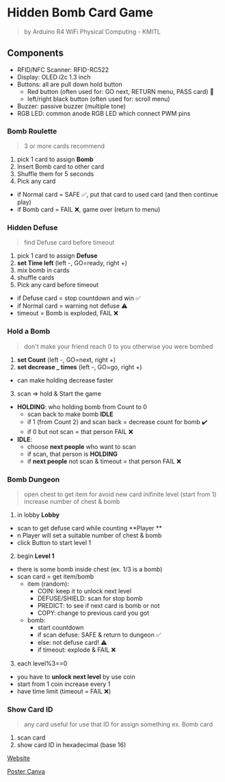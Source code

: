 # Hidden Bomb Card Game 

> by Arduino R4 WiFi
> Physical Computing - KMITL

## Components
- RFID/NFC Scanner: RFID-RC522
- Display: OLED i2c 1.3 inch
- Buttons: all are pull down hold button 
  - Red button (often used for: GO next, RETURN menu, PASS card) 🔴
  - left/right black button (often used for: scroll menu)
- Buzzer: passive buzzer (multiple tone)
- RGB LED: common anode RGB LED which connect PWM pins


### Bomb Roulette
> 3 or more cards recommend
1. pick 1 card to assign __Bomb__
2. Insert Bomb card to other card
3. Shuffle them for 5 seconds
4. Pick any card
  - if Normal card = SAFE ✅, put that card to used card (and then continue play)
  - if Bomb card = FAIL ❌, game over (return to menu)

### Hidden Defuse
> find Defuse card before timeout
1. pick 1 card to assign __Defuse__
2. **set Time left** (left -, GO=ready, right +)
3. mix bomb in cards
4. shuffle cards
5. Pick any card before timeout
  - if Defuse card = stop countdown and win ✅
  - if Normal card = warning not defuse ⚠️
  - timeout = Bomb is exploded, FAIL ❌

### Hold a Bomb
> don't make your friend reach 0 to you
> otherwise you were bombed
1. **set Count** (left -, GO=next, right +)
2. **set decrease _ times** (left -, GO=go, right +)
  - can make holding decrease faster
3. scan => hold & Start the game
  - **HOLDING**: who holding bomb from Count to 0
    - scan back to make bomb **IDLE**
    - if 1 (from Count 2) and scan back = decrease count for bomb ✔️
    - if 0 but not scan = that person FAIL ❌
  - **IDLE**: 
    - choose __next people__ who want to scan
    - if scan, that person is **HOLDING**
    - if __next people__ not scan & timeout = that person FAIL ❌

### Bomb Dungeon
> open chest to get item for avoid new card
> inifinite level (start from 1)
> increase number of chest & bomb 
1. in lobby **Lobby**
  - scan to get defuse card while counting **Player **
  - n Player will set a suitable number of chest & bomb
  - click Button to start level 1
2. begin **Level 1** 
  - there is some bomb inside chest (ex. 1/3 is a bomb)
  - scan card = get item/bomb
    - item (random):
      - COIN: keep it to unlock next level
      - DEFUSE/SHIELD: scan for stop bomb
      - PREDICT: to see if next card is bomb or not
      - COPY: change to previous card you got
    - bomb:
      - start countdown 
      - if scan defuse: SAFE & return to dungeon ✅
      - else: not defuse card! ⚠️
      - if timeout: explode & FAIL ❌
3. each level%3==0
  - you have to __unlock next level__ by use coin
  - start from 1 coin increase every 1
  - have time limit (timeout = FAIL ❌)


### Show Card ID
> any card
> useful for use that ID for assign something ex. Bomb card 
1. scan card
2. show card ID in hexadecimal (base 16)


[Website](https://anawina.github.io/hidden-bomb-card-game-by-arduino/)

[Poster Canva](https://www.canva.com/design/DAG2gupJsAI/sQAYxnCkkYAvnt-OidQYow/edit?utm_content=DAG2gupJsAI&utm_campaign=designshare&utm_medium=link2&utm_source=sharebutton)
